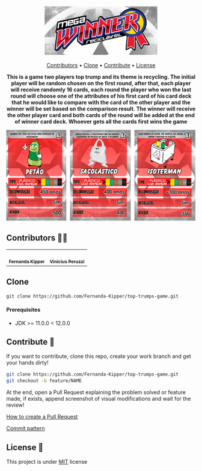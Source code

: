 <h1 align="center"><img align="center" src="./public/supertrunfo.png" width="300"></h1>

<p align="center">
 <a href="#authors">Contributors</a> • 
 <a href="#clone">Clone</a> • 
 <a href="#contribute">Contribute</a> •
 <a href="#license">License</a>
</p>

<p align="center">
<b>This is a game two players top trump and its theme is recycling. The initial player will be random chosen on the first round, after that, each player will receive randomly 16 cards, each round the player who won the last round will choose one of the attributes of his first card of his card deck that he would like to compare with the card of the other player and the winner will be set based on the comparison result. The winner will receive the other player card and both cards of the round will be added at the end of winner card deck. Whoever gets all the cards first wins the game</b>
</p>
<p align="center">
   <img src="./public/cartas.png" width="600px">
</p>


<h2 id="authors">Contributors 👩‍💻</h2>

<table>
  <tr>
    <td align="center"><a href="https://github.com/Fernanda-Kipper"><img src="https://avatars.githubusercontent.com/u/61896274?s=400&u=bac194016ea8fdb8890dda2ccb39581f60c54dcc&v=4" width="100px;" alt=""/><br /><sub><b>Fernanda Kipper</b></sub></td>
   <td align="center"><a href="https://github.com/Vinigperuzzi"><img src="https://avatars.githubusercontent.com/u/88754301?v=4" width="100px;" alt=""/><br /><sub><b>Vinicius Peruzzi</b></sub></td>
   </tr>
<table>

<h2 id="clone">Clone</h2>

```
git clone https://github.com/Fernanda-Kipper/top-trumps-game.git
```

<h4> Prerequisites</h4>

- JDK >= 11.0.0 < 12.0.0

<h2 id="contribute">Contribute 🚀</h2>

If you want to contribute, clone this repo, create your work branch and get your hands dirty!

```bash
git clone https://github.com/Fernanda-Kipper/top-trumps-game.git
git checkout -b feature/NAME
```

 At the end, open a Pull Request explaining the problem solved or feature made, if exists, append screenshot of visual modifications and wait for the review!

[How to create a Pull Request](https://www.atlassian.com/br/git/tutorials/making-a-pull-request)

[Commit pattern](https://gist.github.com/joshbuchea/6f47e86d2510bce28f8e7f42ae84c716)


<h2 id="license">License 📃 </h2>

This project is under [MIT](LICENSE) license


